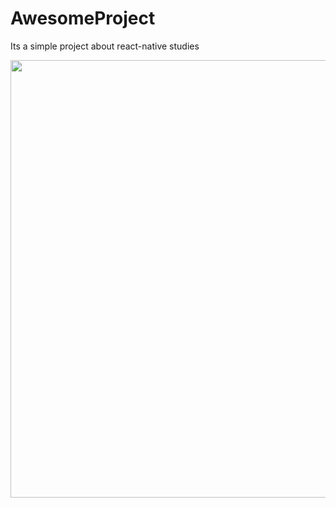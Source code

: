 # AwesomeProject

Its a simple project about react-native studies
<div align="center">
<img src="https://user-images.githubusercontent.com/71413602/175654810-e44fd8e5-628d-4654-be1c-7219e537e36c.jpeg" width="700px" heigh="200px"/>
  </div> 
